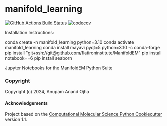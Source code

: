 manifold_learning
==============================
[//]: # (Badges)
[![GitHub Actions Build Status](https://github.com/REPLACE_WITH_OWNER_ACCOUNT/manifold_learning/workflows/CI/badge.svg)](https://github.com/REPLACE_WITH_OWNER_ACCOUNT/manifold_learning/actions?query=workflow%3ACI)
[![codecov](https://codecov.io/gh/REPLACE_WITH_OWNER_ACCOUNT/manifold_learning/branch/main/graph/badge.svg)](https://codecov.io/gh/REPLACE_WITH_OWNER_ACCOUNT/manifold_learning/branch/main)

Installation  Instructions:

conda create -n manifold_learning python=3.10
conda activate manifold_learning 
conda install mayavi pyqt=5 python=3.10 -c conda-forge
pip install "git+ssh://git@github.com/flatironinstitute/ManifoldEM"
pip install notebook==6
pip install seaborn


Jupyter Notebooks for the ManifoldEM Python Suite

### Copyright

Copyright (c) 2024, Anupam Anand Ojha


#### Acknowledgements
 
Project based on the 
[Computational Molecular Science Python Cookiecutter](https://github.com/molssi/cookiecutter-cms) version 1.1.
